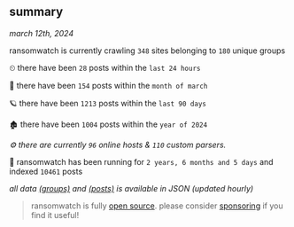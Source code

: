
## summary
_march 12th, 2024_

ransomwatch is currently crawling `348` sites belonging to `180` unique groups

⏲ there have been `28` posts within the `last 24 hours`

🦈 there have been `154` posts within the `month of march`

🪐 there have been `1213` posts within the `last 90 days`

🏚 there have been `1004` posts within the `year of 2024`

_⚙️ there are currently `96` online hosts & `110` custom parsers._

🦕 ransomwatch has been running for `2 years, 6 months and 5 days` and indexed `10461` posts

_all data  [(groups)](http://ransomwhat.telemetry.ltd/groups) and [(posts)](http://ransomwhat.telemetry.ltd/posts) is available in JSON (updated hourly)_

> ransomwatch is fully [open source](https://github.com/joshhighet/ransomwatch#ransomwatch--). please consider [sponsoring](https://github.com/sponsors/joshhighet) if you find it useful!

